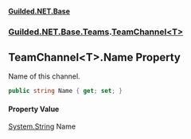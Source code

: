 
#### [Guilded.NET.Base](index 'index')
### [Guilded.NET.Base.Teams](index#Guilded_NET_Base_Teams 'Guilded.NET.Base.Teams').[TeamChannel&lt;T&gt;](TeamChannel_T_ 'Guilded.NET.Base.Teams.TeamChannel&lt;T&gt;')
## TeamChannel&lt;T&gt;.Name Property
Name of this channel.  
```csharp
public string Name { get; set; }
```

#### Property Value
[System.String](https://docs.microsoft.com/en-us/dotnet/api/System.String 'System.String')
Name
